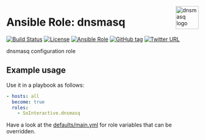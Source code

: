 <p><img src="https://upload.wikimedia.org/wikipedia/commons/thumb/2/2c/Dnsmasq_icon.svg/1280px-Dnsmasq_icon.svg.png" alt="dnsmasq logo" title="dnsmasq" align="right" height="60" /></p>

Ansible Role: dnsmasq
======================

[![Build Status](https://travis-ci.org/SoInteractive/ansible-dnsmasq.svg?branch=master)](https://travis-ci.org/SoInteractive/ansible-dnsmasq) [![License](https://img.shields.io/badge/license-MIT%20License-brightgreen.svg)](https://opensource.org/licenses/MIT) [![Ansible Role](https://img.shields.io/badge/ansible%20role-SoInteractive.dnsmasq-blue.svg)](https://galaxy.ansible.com/SoInteractive/dnsmasq/) [![GitHub tag](https://img.shields.io/github/tag/sointeractive/ansible-dnsmasq.svg)](https://github.com/SoInteractive/ansible-dnsmasq/tags) [![Twitter URL](https://img.shields.io/twitter/follow/sointeractive.svg?style=social&label=Follow%20%40SoInteractive)](https://twitter.com/sointeractive)

dnsmasq configuration role

Example usage
-------------

Use it in a playbook as follows:
```yaml
- hosts: all
  become: true
  roles:
    - SoInteractive.dnsmasq
```

Have a look at the [defaults/main.yml](defaults/main.yml) for role variables
that can be overridden.

